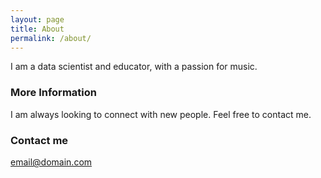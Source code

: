 ```yaml
---
layout: page
title: About
permalink: /about/
---
```


I am a data scientist and educator, with a passion for music.

### More Information

I am always looking to connect with new people. Feel free to contact me. 

### Contact me

[email@domain.com](mailto:pesevskiange@gmail.com)
